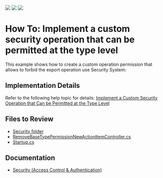 <!-- default badges list -->
![](https://img.shields.io/endpoint?url=https://codecentral.devexpress.com/api/v1/VersionRange/132128333/16.1.4%2B)
[![](https://img.shields.io/badge/Open_in_DevExpress_Support_Center-FF7200?style=flat-square&logo=DevExpress&logoColor=white)](https://supportcenter.devexpress.com/ticket/details/E4483)
[![](https://img.shields.io/badge/📖_How_to_use_DevExpress_Examples-e9f6fc?style=flat-square)](https://docs.devexpress.com/GeneralInformation/403183)
<!-- default badges end -->
# How To: Implement a custom security operation that can be permitted at the type level

 This example shows how to create a custom operation permission that allows to forbid the export operation use Security System:

 ## Implementation Details

 Refer to the following help topic for details: [Implement a Custom Security Operation that Can be Permitted at the Type Level](https://docs.devexpress.com/eXpressAppFramework/113472/data-security-and-safety/security-system/task-based-help/implement-a-custom-security-operation-that-can-be-permitted-at-the-type-level)

## Files to Review

- [Security folder](CS/EF/CustomPermissionEF/CustomPermissionEF.Module/Security)
- [RemoveBaseTypePermissionNewActionItemController.cs](CS/EF/CustomPermissionEF/CustomPermissionEF.Module/Controllers/RemoveBaseTypePermissionNewActionItemController.cs) 
- [Startup.cs](CS/EF/CustomPermissionEF/CustomPermissionEF.Blazor.Server/Startup.cs) 

## Documentation

- [Security (Access Control & Authentication)](https://docs.devexpress.com/eXpressAppFramework/113366/data-security-and-safety/security-system)
